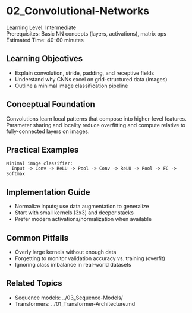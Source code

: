 # 02_Convolutional-Networks

Learning Level: Intermediate  
Prerequisites: Basic NN concepts (layers, activations), matrix ops  
Estimated Time: 40–60 minutes

## Learning Objectives

- Explain convolution, stride, padding, and receptive fields
- Understand why CNNs excel on grid-structured data (images)
- Outline a minimal image classification pipeline

## Conceptual Foundation

Convolutions learn local patterns that compose into higher-level features. Parameter sharing and locality reduce overfitting and compute relative to fully-connected layers on images.

## Practical Examples

```text
Minimal image classifier:
  Input -> Conv -> ReLU -> Pool -> Conv -> ReLU -> Pool -> FC -> Softmax
```

## Implementation Guide

- Normalize inputs; use data augmentation to generalize
- Start with small kernels (3x3) and deeper stacks
- Prefer modern activations/normalization when available

## Common Pitfalls

- Overly large kernels without enough data
- Forgetting to monitor validation accuracy vs. training (overfit)
- Ignoring class imbalance in real-world datasets

## Related Topics

- Sequence models: ../03_Sequence-Models/
- Transformers: ../01_Transformer-Architecture.md
